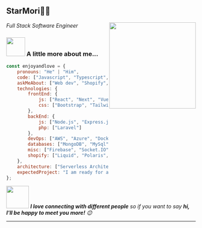 <h2>StarMori🙏🏻 </h2>
<img align='right' src="https://media.giphy.com/media/M9gbBd9nbDrOTu1Mqx/giphy.gif" width="230">
<p><em>Full Stack Software Engineer</em></p>

### <img src="https://media.giphy.com/media/VgCDAzcKvsR6OM0uWg/giphy.gif" width="50"> A little more about me...  

```javascript
const enjoyandlove = {
    pronouns: "He" | "Him",
    code: ["Javascript", "Typescript", "PHP", "Liquid"],
    askMeAbout: ["Web dev", "Shopify", "API"],
    technologies: {
        frontEnd: {
            js: ["React", "Next", "Vue", "Nuxt", "Angular"],
            css: ["Bootstrap", "TailwindCSS", "MUI", "Shadcn"]
        },
        backEnd: {
            js: ["Node.js", "Express.js", "Nest.js"],
            php: ["Laravel"]
        },
        devOps: ["AWS", "Azure", "Docker🐳", "Kubernetes", "Nginx"],
        databases: ["MongoDB", "MySql", "PostgreSql"],
        misc: ["Firebase", "Socket.IO", "Selenium"],
        shopify: ["Liquid", "Polaris", "Prisma"]
    },
    architecture: ["Serverless Architecture", "Progressive web applications", "Single page applications"],
    expectedProject: "I am ready for a Full Stack project",
};
```

<img src="https://media.giphy.com/media/LnQjpWaON8nhr21vNW/giphy.gif" width="60"> <em><b>I love connecting with different people</b> so if you want to say <b>hi, I'll be happy to meet you more!</b> 😊</em>

---

